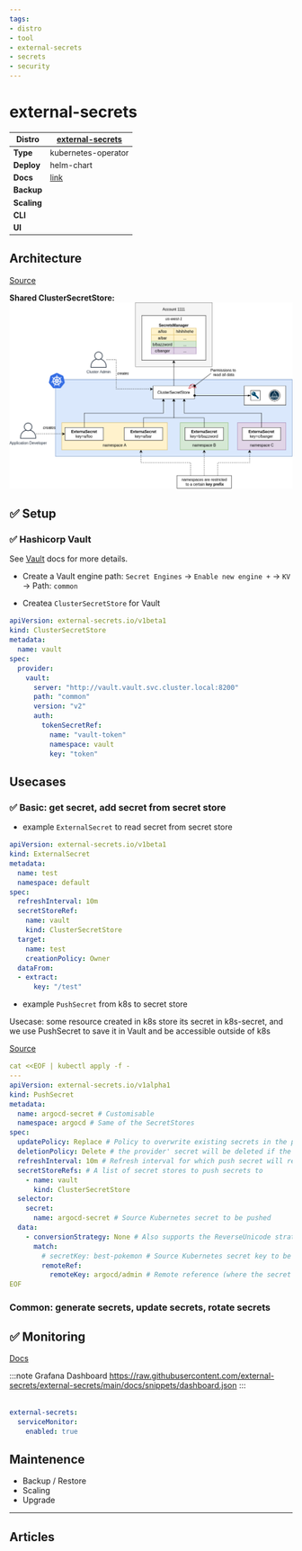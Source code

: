 ```yaml
---
tags:
- distro
- tool
- external-secrets
- secrets
- security
---
```


# external-secrets

|**Distro**|[external-secrets](https://external-secrets.io)|
|-|-|
|**Type**|kubernetes-operator|
|**Deploy**|helm-chart|
|**Docs**|[link](https://external-secrets.io/latest/)|
|**Backup**||
|**Scaling**||
|**CLI**||
|**UI**||

## Architecture

[Source](https://external-secrets.io/v0.8.1/guides/multi-tenancy/)

**Shared ClusterSecretStore:** 
![Shared ClusterSecretStore diagram](.img/external-secrets-shared-cluster-secret-store.png)

## :white_check_mark: Setup

### :white_check_mark: Hashicorp Vault

See [Vault](vault.md) docs for more details.

- Create a Vault engine path:
  `Secret Engines` -> `Enable new engine +` -> `KV` -> Path: `common`

- Createa `ClusterSecretStore` for Vault

```yaml
apiVersion: external-secrets.io/v1beta1
kind: ClusterSecretStore
metadata:
  name: vault
spec:
  provider:
    vault:
      server: "http://vault.vault.svc.cluster.local:8200"
      path: "common"
      version: "v2"
      auth:
        tokenSecretRef:
          name: "vault-token"
          namespace: vault
          key: "token"
```

## Usecases

### :white_check_mark: Basic: get secret, add secret from secret store

- example `ExternalSecret` to read secret from secret store

```yaml
apiVersion: external-secrets.io/v1beta1
kind: ExternalSecret
metadata:
  name: test
  namespace: default
spec:
  refreshInterval: 10m
  secretStoreRef:
    name: vault
    kind: ClusterSecretStore
  target:
    name: test
    creationPolicy: Owner
  dataFrom:
  - extract:
      key: "/test"
```

- example `PushSecret` from k8s to secret store

Usecase: some resource created in k8s store its secret in k8s-secret,
and we use PushSecret to save it in Vault and be accessible outside of k8s

[Source](https://external-secrets.io/latest/guides/pushsecrets/)

```yaml
cat <<EOF | kubectl apply -f -
---
apiVersion: external-secrets.io/v1alpha1
kind: PushSecret
metadata:
  name: argocd-secret # Customisable
  namespace: argocd # Same of the SecretStores
spec:
  updatePolicy: Replace # Policy to overwrite existing secrets in the provider on sync
  deletionPolicy: Delete # the provider' secret will be deleted if the PushSecret is deleted
  refreshInterval: 10m # Refresh interval for which push secret will reconcile
  secretStoreRefs: # A list of secret stores to push secrets to
    - name: vault
      kind: ClusterSecretStore
  selector:
    secret:
      name: argocd-secret # Source Kubernetes secret to be pushed
  data:
    - conversionStrategy: None # Also supports the ReverseUnicode strategy
      match:
        # secretKey: best-pokemon # Source Kubernetes secret key to be pushed (comment out to push all keys)
        remoteRef:
          remoteKey: argocd/admin # Remote reference (where the secret is going to be pushed)
EOF
```

### Common: generate secrets, update secrets, rotate secrets

## :white_check_mark: Monitoring

[Docs](https://external-secrets.io/v0.19.0/api/metrics/)

:::note Grafana Dashboard
https://raw.githubusercontent.com/external-secrets/external-secrets/main/docs/snippets/dashboard.json
:::
```yaml

external-secrets:
  serviceMonitor:
    enabled: true
```

## Maintenence

- Backup / Restore
- Scaling
- Upgrade

---

## Articles
